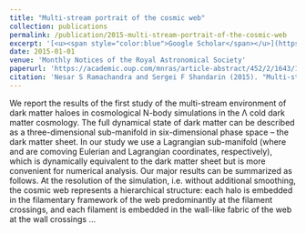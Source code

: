 ```yaml
---
title: "Multi-stream portrait of the cosmic web"
collection: publications
permalink: /publication/2015-multi-stream-portrait-of-the-cosmic-web
excerpt: '[<u><span style="color:blue">Google Scholar</span></u>](https://scholar.google.com/scholar?q=Multi-stream+portrait+of+the+cosmic+web)'
date: 2015-01-01
venue: 'Monthly Notices of the Royal Astronomical Society'
paperurl: 'https://academic.oup.com/mnras/article-abstract/452/2/1643/1065372'
citation: 'Nesar S Ramachandra and Sergei F Shandarin (2015). "Multi-stream portrait of the cosmic web". Monthly Notices of the Royal Astronomical Society.'
---
```


We report the results of the first study of the multi-stream environment of dark matter haloes in cosmological N-body simulations in the Λ cold dark matter cosmology. The full dynamical state of dark matter can be described as a three-dimensional sub-manifold in six-dimensional phase space – the dark matter sheet. In our study we use a Lagrangian sub-manifold  (where  and  are comoving Eulerian and Lagrangian coordinates, respectively), which is dynamically equivalent to the dark matter sheet but is more convenient for numerical analysis. Our major results can be summarized as follows. At the resolution of the simulation, i.e. without additional smoothing, the cosmic web represents a hierarchical structure: each halo is embedded in the filamentary framework of the web predominantly at the filament crossings, and each filament is embedded in the wall-like fabric of the web at the wall crossings …
